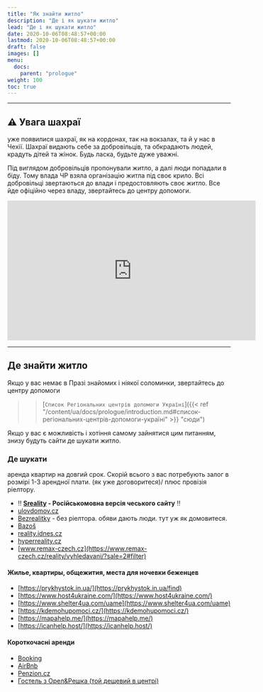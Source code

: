 ```yaml
---
title: "Як знайти житло"
description: "Де і як шукати житло"
lead: "Де і як шукати житло"
date: 2020-10-06T08:48:57+00:00
lastmod: 2020-10-06T08:48:57+00:00
draft: false
images: []
menu:
  docs:
    parent: "prologue"
weight: 100
toc: true
---
```


---

## :warning: Увага шахраї

 уже появилися шахраї, як на кордонах, так на вокзалах, та й у нас в Чехії.
Шахраї видають себе за добровільців, та обкрадають людей, крадуть дітей та жінок. Будь ласка, будьте дуже уважні.

Під виглядом добровільців пропонували житло, а далі люди попадали в біду.
Тому влада ЧР взяла організацію житла під своє крило. Всі добровільці звертаються до влади і предостовляють своє житло.
Все йде офіційно через владу, звертайтесь до центру допомоги.

<iframe width="560" height="315" src="https://www.youtube-nocookie.com/embed/bmcgvAsd5mA" title="YouTube video player" frameborder="0" allow="accelerometer; autoplay; clipboard-write; encrypted-media; gyroscope; picture-in-picture" allowfullscreen></iframe>

---
## Де знайти житло

Якщо у вас немає в Празі знайомих і ніякої соломинки, звертайтесь до центру допомоги
> > [`Список Регіональних центрів допомоги Україні`]({{< ref "/content/ua/docs/prologue/introduction.md#список-регіональних-центрів-допомоги-україні" >}} "сюди")

Якщо у вас є можливість і хотіння самому зайнятися цим питанням, знизу будуть сайти де шукати житло.


### Де шукати
аренда квартир на довгий срок. Скорій всього з вас потребують залог в розмірі 1-3 арендної плати. (як уже договоритеся)/ плюс провізія ріелтору.

* :bangbang: **[Sreality](https://www.sreality.cz/ru/search/apartments) - Російськомовна версія чеського сайту** :bangbang:
* [ulovdomov.cz](https://www.ulovdomov.cz/vyhledavani/pronajem/%C4%8Cesk%C3%A1%20republika/pomoc-ukrajine)
* [Bezrealitky](https://www.bezrealitky.cz) - без ріелтора. обяви дають люди. тут уж як домовитеся.
* [Bazoš](https://reality.bazos.cz/pronajmu/byt/)
* [reality.idnes.cz](reality.idnes.cz)
* [hyperreality.cz](hyperreality.cz)
* [www.remax-czech.cz](https://www.remax-czech.cz/reality/vyhledavani/?sale=2#filter)

#### Жилье, квартиры, общежития, места для ночевки беженцев
* [https://prykhystok.in.ua/](https://prykhystok.in.ua/find)
* [https://www.host4ukraine.com/](https://www.host4ukraine.com/)
* [https://www.shelter4ua.com/uame](https://www.shelter4ua.com/uame)
* [https://kdemohupomoci.cz/](https://kdemohupomoci.cz/)
* [https://mapahelp.me/](https://mapahelp.me/)
* [https://icanhelp.host/](https://icanhelp.host/)

#### Короткочасні аренди

* [Booking](https://www.booking.com/budget/city/cz/prague.uk.html?aid=356980&label=gog235jc-1DCAMYAig6OP8CSAVYA2g6iAEBmAEFuAEHyAEN2AED6AEB-AECiAIBqAIDuAKj9KeRBsACAdICJDYzZGM1NzZjLTMyODYtNDQ2Zi1iMWM3LTE0YzU4ZjIyMjJjNdgCBOACAQ&sid=227361d5d5d5cc43b078e5e5a10ba84d&lang=uk&soz=1&lang_click=other;cdl=cs;lang_changed=1)
* [AirBnb](https://www.airbnb.com.ua/?_set_bev_on_new_domain=1646918234_MDU1YTY0Mjk4NTY4)
* [Penzion.cz](https://www.penzion.cz)
* [Гостель з Орел&Решка (той дещевий в центрі)](https://www.czech-inn.com)
